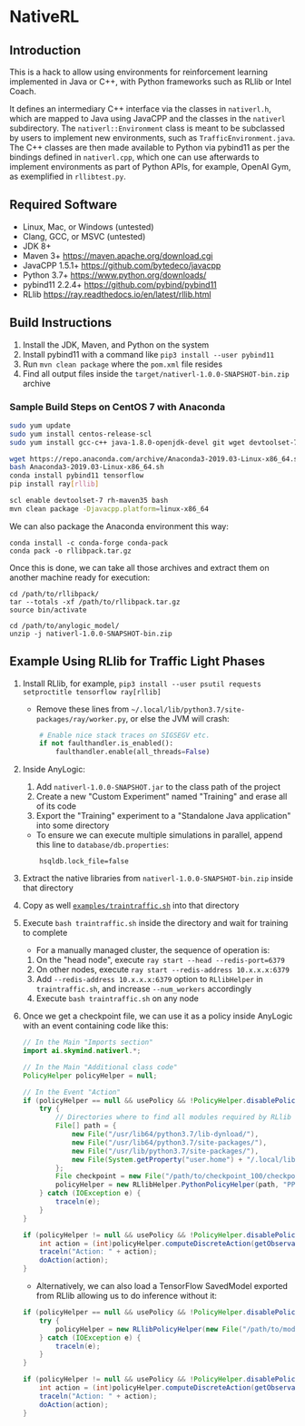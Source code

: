 NativeRL
========

Introduction
------------

This is a hack to allow using environments for reinforcement learning implemented in Java or C++, with Python frameworks such as RLlib or Intel Coach.

It defines an intermediary C++ interface via the classes in `nativerl.h`, which are mapped to Java using JavaCPP and the classes in the `nativerl` subdirectory. The `nativerl::Environment` class is meant to be subclassed by users to implement new environments, such as `TrafficEnvironment.java`. The C++ classes are then made available to Python via pybind11 as per the bindings defined in `nativerl.cpp`, which one can use afterwards to implement environments as part of Python APIs, for example, OpenAI Gym, as exemplified in `rllibtest.py`.


Required Software
-----------------

 * Linux, Mac, or Windows (untested)
 * Clang, GCC, or MSVC (untested)
 * JDK 8+
 * Maven 3+  https://maven.apache.org/download.cgi
 * JavaCPP 1.5.1+  https://github.com/bytedeco/javacpp
 * Python 3.7+  https://www.python.org/downloads/
 * pybind11 2.2.4+  https://github.com/pybind/pybind11
 * RLlib  https://ray.readthedocs.io/en/latest/rllib.html


Build Instructions
------------------

 1. Install the JDK, Maven, and Python on the system
 2. Install pybind11 with a command like `pip3 install --user pybind11`
 3. Run `mvn clean package` where the `pom.xml` file resides
 4. Find all output files inside the `target/nativerl-1.0.0-SNAPSHOT-bin.zip` archive


### Sample Build Steps on CentOS 7 with Anaconda

```bash
sudo yum update
sudo yum install centos-release-scl
sudo yum install gcc-c++ java-1.8.0-openjdk-devel git wget devtoolset-7 rh-maven35

wget https://repo.anaconda.com/archive/Anaconda3-2019.03-Linux-x86_64.sh
bash Anaconda3-2019.03-Linux-x86_64.sh
conda install pybind11 tensorflow
pip install ray[rllib]

scl enable devtoolset-7 rh-maven35 bash
mvn clean package -Djavacpp.platform=linux-x86_64
```

We can also package the Anaconda environment this way:

```
conda install -c conda-forge conda-pack
conda pack -o rllibpack.tar.gz
```

Once this is done, we can take all those archives and extract them on another machine ready for execution:

```
cd /path/to/rllibpack/
tar --totals -xf /path/to/rllibpack.tar.gz
source bin/activate

cd /path/to/anylogic_model/
unzip -j nativerl-1.0.0-SNAPSHOT-bin.zip
```


Example Using RLlib for Traffic Light Phases
--------------------------------------------

 1. Install RLlib, for example, `pip3 install --user psutil requests setproctitle tensorflow ray[rllib]`
    * Remove these lines from `~/.local/lib/python3.7/site-packages/ray/worker.py`, or else the JVM will crash:
    ```python
        # Enable nice stack traces on SIGSEGV etc.
        if not faulthandler.is_enabled():
            faulthandler.enable(all_threads=False)
    ```

 2. Inside AnyLogic:
    1. Add `nativerl-1.0.0-SNAPSHOT.jar` to the class path of the project
    2. Create a new "Custom Experiment" named "Training" and erase all of its code
    3. Export the "Training" experiment to a "Standalone Java application" into some directory
    * To ensure we can execute multiple simulations in parallel, append this line to `database/db.properties`:
    ```
        hsqldb.lock_file=false
    ```

 3. Extract the native libraries from `nativerl-1.0.0-SNAPSHOT-bin.zip` inside that directory
 4. Copy as well [`examples/traintraffic.sh`](examples/traintraffic.sh) into that directory
 5. Execute `bash traintraffic.sh` inside the directory and wait for training to complete
    * For a manually managed cluster, the sequence of operation is:
    1. On the "head node", execute `ray start --head --redis-port=6379`
    2. On other nodes, execute `ray start --redis-address 10.x.x.x:6379`
    3. Add `--redis-address 10.x.x.x:6379` option to `RLlibHelper` in `traintraffic.sh`, and increase `--num_workers` accordingly
    4. Execute `bash traintraffic.sh` on any node

 6. Once we get a checkpoint file, we can use it as a policy inside AnyLogic with an event containing code like this:

    ```java
    // In the Main "Imports section"
    import ai.skymind.nativerl.*;

    // In the Main "Additional class code"
    PolicyHelper policyHelper = null;

    // In the Event "Action"
    if (policyHelper == null && usePolicy && !PolicyHelper.disablePolicyHelper) {
        try {
            // Directories where to find all modules required by RLlib
            File[] path = {
                new File("/usr/lib64/python3.7/lib-dynload/"),
                new File("/usr/lib64/python3.7/site-packages/"),
                new File("/usr/lib/python3.7/site-packages/"),
                new File(System.getProperty("user.home") + "/.local/lib/python3.7/site-packages/")
            };
            File checkpoint = new File("/path/to/checkpoint_100/checkpoint-100");
            policyHelper = new RLlibHelper.PythonPolicyHelper(path, "PPO", checkpoint, "Traffic", 2, 10);
        } catch (IOException e) {
            traceln(e);
        }
    }

    if (policyHelper != null && usePolicy && !PolicyHelper.disablePolicyHelper) {
        int action = (int)policyHelper.computeDiscreteAction(getObservation(false));
        traceln("Action: " + action);
        doAction(action);
    }
    ```

    * Alternatively, we can also load a TensorFlow SavedModel exported from RLlib allowing us to do inference without it:

    ```java
    if (policyHelper == null && usePolicy && !PolicyHelper.disablePolicyHelper) {
        try {
            policyHelper = new RLlibPolicyHelper(new File("/path/to/model/"));
        } catch (IOException e) {
            traceln(e);
        }
    }

    if (policyHelper != null && usePolicy && !PolicyHelper.disablePolicyHelper) {
        int action = (int)policyHelper.computeDiscreteAction(getObservation(false));
        traceln("Action: " + action);
        doAction(action);
    }
    ```
